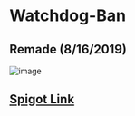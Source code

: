 # Watchdog-Ban
## Remade (8/16/2019)
![image](https://cdn.discordapp.com/attachments/565325395335839748/611996718644592662/19a3d254382e06b8630518f577017954e1f5a2db.png)
## [Spigot Link](https://www.spigotmc.org/resources/watchdogban-2019-remake.70440/)
